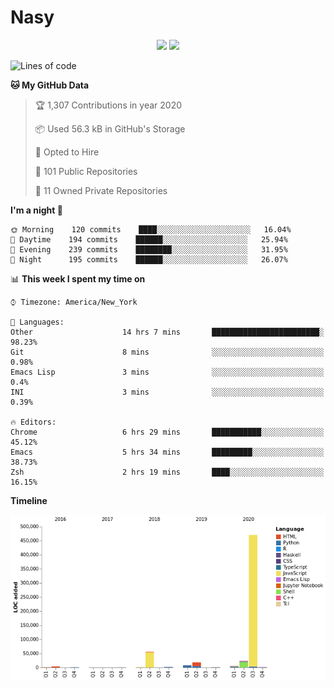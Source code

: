 # Nasy

<p align="center">
<img height="200" src="https://github-readme-stats.vercel.app/api?username=nasyxx&count_private=true&show_icons=true&theme=dracula&include_all_commits=true"/>
<img height="200" src="https://github-readme-stats.vercel.app/api/top-langs/?username=nasyxx&theme=dracula&hide=html,jupyter+notebook&count_private=true&show_icons=true"
</p>

<!--START_SECTION:waka-->
![Lines of code](https://img.shields.io/badge/From%20Hello%20World%20I've%20written-14.2%20million%20Lines%20of%20code-blue)

**🐱 My GitHub Data** 

> 🏆 1,307 Contributions in year 2020
 > 
> 📦 Used 56.3 kB in GitHub's Storage 
 > 
> 💼 Opted to Hire
 > 
> 📜 101 Public Repositories 
 > 
> 🔑 11 Owned Private Repositories 

**I'm a night 🦉** 

```text
🌞 Morning    120 commits    ████░░░░░░░░░░░░░░░░░░░░░   16.04% 
🌆 Daytime    194 commits    ██████░░░░░░░░░░░░░░░░░░░   25.94% 
🌃 Evening    239 commits    ████████░░░░░░░░░░░░░░░░░   31.95% 
🌙 Night      195 commits    ██████░░░░░░░░░░░░░░░░░░░   26.07%

```


📊 **This week I spent my time on** 

```text
⌚︎ Timezone: America/New_York

💬 Languages: 
Other                    14 hrs 7 mins       ████████████████████████░   98.23% 
Git                      8 mins              ░░░░░░░░░░░░░░░░░░░░░░░░░   0.98% 
Emacs Lisp               3 mins              ░░░░░░░░░░░░░░░░░░░░░░░░░   0.4% 
INI                      3 mins              ░░░░░░░░░░░░░░░░░░░░░░░░░   0.39%

🔥 Editors: 
Chrome                   6 hrs 29 mins       ███████████░░░░░░░░░░░░░░   45.12% 
Emacs                    5 hrs 34 mins       █████████░░░░░░░░░░░░░░░░   38.73% 
Zsh                      2 hrs 19 mins       ████░░░░░░░░░░░░░░░░░░░░░   16.15%

```

**Timeline**

![Chart not found](https://github.com/nasyxx/nasyxx/blob/master/charts/bar_graph.png) 


<!--END_SECTION:waka-->

<!-- ![visitors](https://visitor-badge.laobi.icu/badge?page_id=nasyxx.nasyxx) -->
